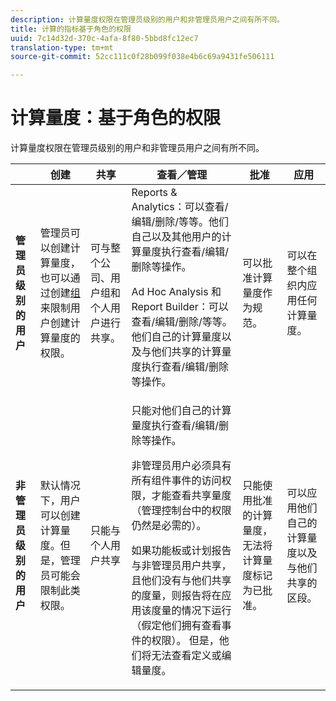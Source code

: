 ```yaml
---
description: 计算量度权限在管理员级别的用户和非管理员用户之间有所不同。
title: 计算的指标基于角色的权限
uuid: 7c14d32d-370c-4afa-8f80-5bbd8fc12ec7
translation-type: tm+mt
source-git-commit: 52cc111c0f28b099f038e4b6c69a9431fe506111

---
```



# 计算量度：基于角色的权限

计算量度权限在管理员级别的用户和非管理员用户之间有所不同。

<table id="table_13F72FD90C964B86BD4B51E6F51ED292"> 
 <thead> 
  <tr> 
   <th colname="col1" class="entry"> </th> 
   <th colname="col02" class="entry"> 创建 </th> 
   <th colname="col2" class="entry"> 共享 </th> 
   <th colname="col3" class="entry"> 查看／管理 </th> 
   <th colname="col4" class="entry"> 批准 </th> 
   <th colname="col5" class="entry"> 应用 </th> 
  </tr> 
 </thead>
 <tbody> 
  <tr> 
   <td colname="col1"> <b>管理员级别的用户</b> </td> 
   <td colname="col02"> 管理员可以创建计算量度，也可以通过创建<a href="https://marketing.adobe.com/resources/help/en_US/reference/groups.html"  >组</a>来限制用户创建计算量度的权限。 </td> 
   <td colname="col2"> 可与整个公司、用户组和个人用户进行共享。 </td> 
   <td colname="col3"> <span class="keyword">Reports &amp; Analytics</span>：可以查看/编辑/删除/等等。他们自己以及其他用户的计算量度执行查看/编辑/删除等操作。 <p> <span class="keyword">Ad Hoc Analysis</span> 和 <span class="keyword">Report Builder</span>：可以查看/编辑/删除/等等。他们自己的计算量度以及与他们共享的计算量度执行查看/编辑/删除等操作。 </p> </td> 
   <td colname="col4"> 可以批准计算量度作为规范。 </td> 
   <td colname="col5"> 可以在整个组织内应用任何计算量度。 </td> 
  </tr> 
  <tr> 
   <td colname="col1"> <b>非管理员级别的用户</b> </td> 
   <td colname="col02"> 默认情况下，用户可以创建计算量度。但是，管理员可能会限制此类权限。 </td> 
   <td colname="col2"> 只能与个人用户共享 </td> 
   <td colname="col3"> 只能对他们自己的计算量度执行查看/编辑/删除等操作。 <p>非管理员用户必须具有所有组件事件的访问权限，才能查看共享量度（管理控制台中的权限仍然是必需的）。 </p> <p>如果功能板或计划报告与非管理员用户共享，且他们没有与他们共享的度量，则报告将在应用该度量的情况下运行（假定他们拥有查看事件的权限）。 但是，他们将无法查看定义或编辑量度。 </p> </td> 
   <td colname="col4"> 只能使用批准的计算量度，无法将计算量度标记为已批准。 </td> 
   <td colname="col5"> 可以应用他们自己的计算量度以及与他们共享的区段。 </td> 
  </tr> 
 </tbody> 
</table>

